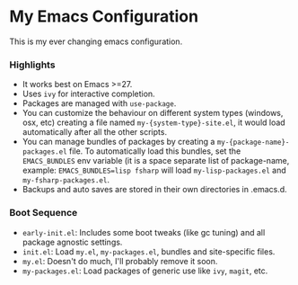 # My Emacs Configuration

This is my ever changing emacs configuration.

### Highlights
- It works best on Emacs >=27.
- Uses `ivy` for interactive completion.
- Packages are managed with `use-package`.
- You can customize the behaviour on different system types (windows, osx, etc) creating a file
named `my-{system-type}-site.el`, it would load automatically after all
the other scripts.
- You can manage bundles of packages by creating a `my-{package-name}-packages.el` file.
To automatically load this bundles, set the `EMACS_BUNDLES` env variable (it is a space separate list
of package-name, example: `EMACS_BUNDLES=lisp fsharp` will load `my-lisp-packages.el` and `my-fsharp-packages.el`.
- Backups and auto saves are stored in their own directories in .emacs.d.

### Boot Sequence
- `early-init.el`: Includes some boot tweaks (like gc tuning) and all package agnostic settings.
- `init.el`: Load `my.el`, `my-packages.el`, bundles and site-specific files.
- `my.el`: Doesn't do much, I'll probably remove it soon.
- `my-packages.el`: Load packages of generic use like `ivy`, `magit`, etc.
